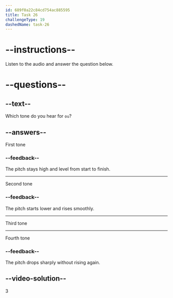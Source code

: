 ```yaml
---
id: 689f0a22c84cd754ac885595
title: Task 26
challengeType: 19
dashedName: task-26
---
```


<!-- (Audio) A: ǒu -->

# --instructions--

Listen to the audio and answer the question below.

# --questions--

## --text--

Which tone do you hear for `ou`?

## --answers--

First tone

### --feedback--

The pitch stays high and level from start to finish.

---

Second tone

### --feedback--

The pitch starts lower and rises smoothly.

---

Third tone

---

Fourth tone

### --feedback--

The pitch drops sharply without rising again.

## --video-solution--

3
